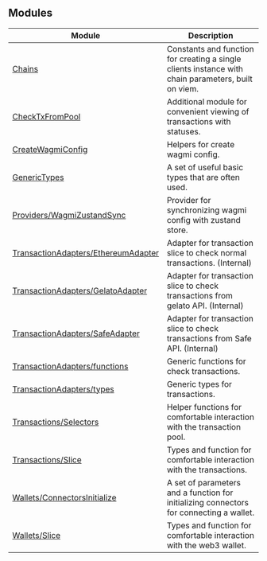 ## Modules

| Module | Description |
| ------ | ------ |
| [Chains](Chains/README.md) | Constants and function for creating a single clients instance with chain parameters, built on viem. |
| [CheckTxFromPool](CheckTxFromPool/README.md) | Additional module for convenient viewing of transactions with statuses. |
| [CreateWagmiConfig](CreateWagmiConfig/README.md) | Helpers for create wagmi config. |
| [GenericTypes](GenericTypes/README.md) | A set of useful basic types that are often used. |
| [Providers/WagmiZustandSync](Providers/WagmiZustandSync/README.md) | Provider for synchronizing wagmi config with zustand store. |
| [TransactionAdapters/EthereumAdapter](TransactionAdapters/EthereumAdapter/README.md) | Adapter for transaction slice to check normal transactions. (Internal) |
| [TransactionAdapters/GelatoAdapter](TransactionAdapters/GelatoAdapter/README.md) | Adapter for transaction slice to check transactions from gelato API. (Internal) |
| [TransactionAdapters/SafeAdapter](TransactionAdapters/SafeAdapter/README.md) | Adapter for transaction slice to check transactions from Safe API. (Internal) |
| [TransactionAdapters/functions](TransactionAdapters/functions/README.md) | Generic functions for check transactions. |
| [TransactionAdapters/types](TransactionAdapters/types/README.md) | Generic types for transactions. |
| [Transactions/Selectors](Transactions/Selectors/README.md) | Helper functions for comfortable interaction with the transaction pool. |
| [Transactions/Slice](Transactions/Slice/README.md) | Types and function for comfortable interaction with the transactions. |
| [Wallets/ConnectorsInitialize](Wallets/ConnectorsInitialize/README.md) | A set of parameters and a function for initializing connectors for connecting a wallet. |
| [Wallets/Slice](Wallets/Slice/README.md) | Types and function for comfortable interaction with the web3 wallet. |
